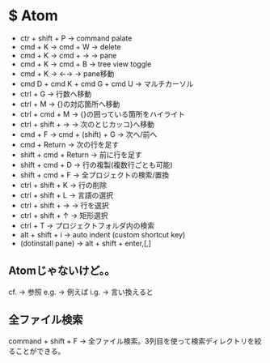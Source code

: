 # **$ Atom**


- ctr + shift + P -> command palate  
- cmd + K -> cmd + W -> delete  
- cmd + K -> cmd + → -> pane  
- cmd + K -> cmd + B -> tree view toggle  
- cmd + K -> ←→ -> pane移動  
- cmd D + cmd K + cmd G + cmd U -> マルチカーソル  
- ctrl + G -> 行数へ移動  
- ctrl + M -> {}の対応箇所へ移動  
- ctrl + cmd + M -> {}の囲っている箇所をハイライト  
- ctrl + shift + → -> 次のとじカッコ}へ移動  
- cmd + F -> cmd + (shift) + G -> 次へ/前へ  
- cmd + Return -> 次の行を足す  
- shift + cmd + Return -> 前に行を足す  
- shift + cmd + D -> 行の複製(複数行ごとも可能)  
- shift + cmd + F -> 全プロジェクトの検索/置換  
- ctrl + shift + K -> 行の削除  
- ctrl + shift + L -> 言語の選択  
- ctrl + shift + → -> 行を選択  
- ctrl + shift + ↑ -> 矩形選択  
- ctrl + T -> プロジェクトフォルダ内の検索  
- alt + shift + i -> auto indent (custom shortcut key)  
- (dotinstall pane) -> alt + shift + enter,[,]

## Atomじゃないけど。。
cf. -> 参照
e.g. -> 例えば
i.g. -> 言い換えると

## 全ファイル検索
command + shift + F -> 全ファイル検索。3列目を使って検索ディレクトリを絞ることができる。
